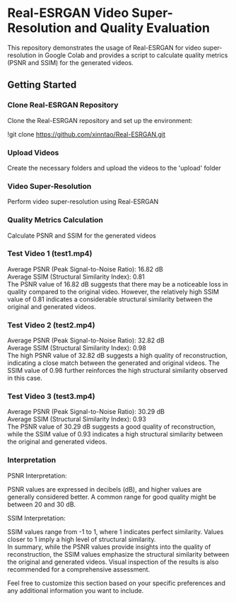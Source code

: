 # Real-ESRGAN Video Super-Resolution and Quality Evaluation

This repository demonstrates the usage of Real-ESRGAN for video super-resolution in Google Colab and provides a script to calculate quality metrics (PSNR and SSIM) for the generated videos.

## Getting Started
### Clone Real-ESRGAN Repository
Clone the Real-ESRGAN repository and set up the environment:

!git clone https://github.com/xinntao/Real-ESRGAN.git


### Upload Videos
Create the necessary folders and upload the videos to the 'upload' folder

### Video Super-Resolution
Perform video super-resolution using Real-ESRGAN

### Quality Metrics Calculation
Calculate PSNR and SSIM for the generated videos

### Test Video 1 (test1.mp4)
Average PSNR (Peak Signal-to-Noise Ratio): 16.82 dB  
Average SSIM (Structural Similarity Index): 0.81  
The PSNR value of 16.82 dB suggests that there may be a noticeable loss in quality compared to the original video. However, the relatively high SSIM value of 0.81 indicates a considerable structural similarity between the original and generated videos.

### Test Video 2 (test2.mp4)
Average PSNR (Peak Signal-to-Noise Ratio): 32.82 dB  
Average SSIM (Structural Similarity Index): 0.98  
The high PSNR value of 32.82 dB suggests a high quality of reconstruction, indicating a close match between the generated and original videos. The SSIM value of 0.98 further reinforces the high structural similarity observed in this case.

### Test Video 3 (test3.mp4)
Average PSNR (Peak Signal-to-Noise Ratio): 30.29 dB  
Average SSIM (Structural Similarity Index): 0.93  
The PSNR value of 30.29 dB suggests a good quality of reconstruction, while the SSIM value of 0.93 indicates a high structural similarity between the original and generated videos.

### Interpretation
PSNR Interpretation:  

PSNR values are expressed in decibels (dB), and higher values are generally considered better. A common range for good quality might be between 20 and 30 dB.  

SSIM Interpretation:  

SSIM values range from -1 to 1, where 1 indicates perfect similarity. Values closer to 1 imply a high level of structural similarity.  
In summary, while the PSNR values provide insights into the quality of reconstruction, the SSIM values emphasize the structural similarity between the original and generated videos. Visual inspection of the results is also recommended for a comprehensive assessment.  

Feel free to customize this section based on your specific preferences and any additional information you want to include.
